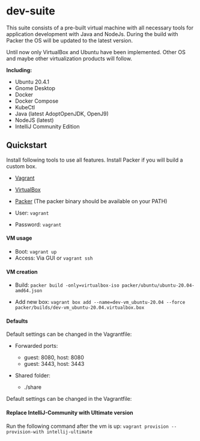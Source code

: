 # dev-suite

This suite consists of a pre-built virtual machine with all necessary tools for application development with Java and NodeJs.
During the build with Packer the OS will be updated to the latest version.

Until now only VirtualBox and Ubuntu have been implemented. 
Other OS and maybe other virtualization products will follow.

**Including:**
* Ubuntu 20.4.1
* Gnome Desktop
* Docker
* Docker Compose
* KubeCtl
* Java (latest AdoptOpenJDK, OpenJ9)
* NodeJS (latest)
* IntelliJ Community Edition

## Quickstart
Install following tools to use all features. Install Packer if you will build a custom box.  

* [Vagrant](https://www.vagrantup.com/downloads.html)
* [VirtualBox](https://www.virtualbox.org/wiki/Downloads)
* [Packer](https://www.packer.io/downloads.html) (The packer binary should be available on your PATH)

* User: `vagrant`
* Password: `vagrant`

#### VM usage
* Boot: `vagrant up`
* Access: Via GUI or `vagrant ssh`

#### VM creation
* Build: `packer build -only=virtualbox-iso packer/ubuntu/ubuntu-20.04-amd64.json`

* Add new box: `vagrant box add --name=dev-vm_ubuntu-20.04 --force packer/builds/dev-vm_ubuntu-20.04.virtualbox.box`

#### Defaults
Default settings can be changed in the Vagrantfile:

* Forwarded ports:
  * guest: 8080, host: 8080
  * guest: 3443, host: 3443
  
* Shared folder:
  * ./share

Default settings can be changed in the Vagrantfile:

#### Replace IntelliJ-Community with Ultimate version
Run the following command after the vm is up:
`vagrant provision --provision-with intellij-ultimate`